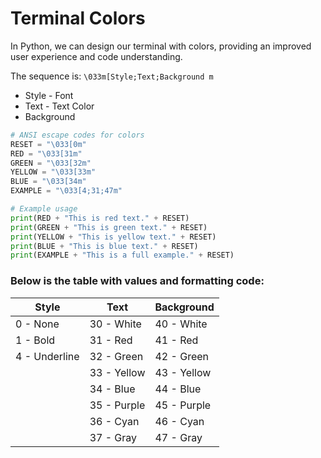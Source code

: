 # Terminal Colors
In Python, we can design our terminal with colors, providing an improved user experience and code understanding.

The sequence is: `\033m[Style;Text;Background m`
- Style - Font
- Text - Text Color
- Background

```python
# ANSI escape codes for colors
RESET = "\033[0m"
RED = "\033[31m"
GREEN = "\033[32m"
YELLOW = "\033[33m"
BLUE = "\033[34m"
EXAMPLE = "\033[4;31;47m"

# Example usage
print(RED + "This is red text." + RESET)
print(GREEN + "This is green text." + RESET)
print(YELLOW + "This is yellow text." + RESET)
print(BLUE + "This is blue text." + RESET)
print(EXAMPLE + "This is a full example." + RESET)
```

### Below is the table with values and formatting code:
| Style            | Text        | Background      |
|------------------|-------------|-----------------|
| 0 - None         | 30 - White  | 40 - White      |
| 1 - Bold         | 31 - Red    | 41 - Red        |
| 4 - Underline    | 32 - Green  | 42 - Green      |
|                  | 33 - Yellow | 43 - Yellow     |
|                  | 34 - Blue   | 44 - Blue       |
|                  | 35 - Purple | 45 - Purple     |
|                  | 36 - Cyan   | 46 - Cyan       |
|                  | 37 - Gray   | 47 - Gray       |
